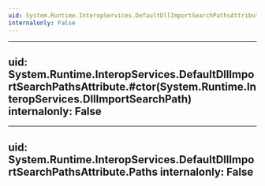 ```yaml
---
uid: System.Runtime.InteropServices.DefaultDllImportSearchPathsAttribute
internalonly: False
---
```


---
uid: System.Runtime.InteropServices.DefaultDllImportSearchPathsAttribute.#ctor(System.Runtime.InteropServices.DllImportSearchPath)
internalonly: False
---

---
uid: System.Runtime.InteropServices.DefaultDllImportSearchPathsAttribute.Paths
internalonly: False
---
